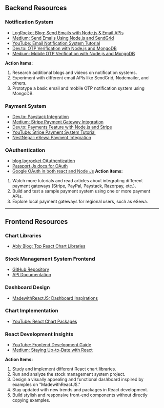 ## Backend Resources

### Notification System

- [LogRocket Blog: Send Emails with Node.js & Email APIs](https://blog.logrocket.com/send-emails-node-js-email-apis/)
- [Medium: Send Emails Using Node.js and SendGrid](https://whoisrishav.medium.com/send-emails-using-nodejs-and-sendgrid-a1fef85b7b09)
- [YouTube: Email Notification System Tutorial](https://www.youtube.com/watch?v=8gWc8Ac20CA&ab_channel=CodebyZahid)
- [Dev.to: OTP Verification with Node.js and MongoDB](https://dev.to/manthanank/building-an-otp-verification-system-with-nodejs-and-mongodb-2p0o)
- [Medium: Mobile OTP Verification with Node.js and MongoDB](https://medium.com/@techsuneel99/building-an-otp-verification-system-with-node-js-and-mongodb-1c70eb3c6171)

**Action Items:**

1. Research additional blogs and videos on notification systems.
2. Experiment with different email APIs like SendGrid, Nodemailer, and others.
3. Prototype a basic email and mobile OTP notification system using MongoDB.

### Payment System

- [Dev.to: Paystack Integration](https://dev.to/kizito007/creating-a-simple-payment-system-in-nodejs-and-mongodb-using-paystack-a-step-by-step-guide-2mc4)
- [Medium: Stripe Payment Gateway Integration](https://medium.com/@chodvadiyasaurabh/building-a-payment-gateway-with-node-js-and-stripe-a-step-by-step-guide-fa097a743bf2)
- [Dev.to: Payments Feature with Node.js and Stripe](https://dev.to/nishimweprince/add-payments-feature-in-your-application-using-nodejsexpress-and-stripe-305a)
- [YouTube: Stripe Payment System Tutorial](https://www.youtube.com/watch?v=mI_-1tbIXQI&t=5s&ab_channel=WebDevSimplified)
- [NestNepal: eSewa Payment Integration](https://nestnepal.com/blog/esewa-payment-integration-in-nodejs/)

### OAuthentication

- [blog.logrocket OAuthentication](https://blog.logrocket.com/implement-oauth-2-0-node-js/)
- [Passport Js docs for OAuth ](https://www.passportjs.org/packages/passport-oauth2/)
- [Google OAuth in both react and Node Js](https://blog.arunshaw.in/blog/google-oauth-with-nodejs-and-react)
  **Action Items:**

1. Watch more tutorials and read articles about integrating different payment gateways (Stripe, PayPal, Paystack, Razorpay, etc.).
2. Build and test a sample payment system using one or more payment APIs.
3. Explore local payment gateways for regional users, such as eSewa.

---

## Frontend Resources

### Chart Libraries

- [Ably Blog: Top React Chart Libraries](https://ably.com/blog/top-react-chart-libraries)

### Stock Management System Frontend

- [GitHub Repository](https://github.com/esmaaksoy/Stock-Management-System-Frontend)
- [API Documentation](https://stock-management-system-backend.onrender.com/documents/swagger/)

### Dashboard Design

- [MadewithReactJS: Dashboard Inspirations](https://madewithreactjs.com/dashboards)

### Chart Implementation

- [YouTube: React Chart Packages](https://www.youtube.com/watch?v=wYpCWwD1oz0&list=PLEYW3pZS6IQ_a-iYAno4VsZonrikphq8L&ab_channel=EdRoh)

### React Development Insights

- [YouTube: Frontend Development Guide](https://www.youtube.com/watch?v=osk6l2DBYhg&ab_channel=GeekProbin)
- [Medium: Staying Up-to-Date with React](https://medium.com/@gfox1984/how-i-stay-up-to-date-with-react-and-front-end-development-d72efb6d6f59)

**Action Items:**

1. Study and implement different React chart libraries.
2. Run and analyze the stock management system project.
3. Design a visually appealing and functional dashboard inspired by examples on "MadewithReactJS."
4. Stay updated with new trends and packages in React development.
5. Build stylish and responsive front-end components without directly copying examples.
